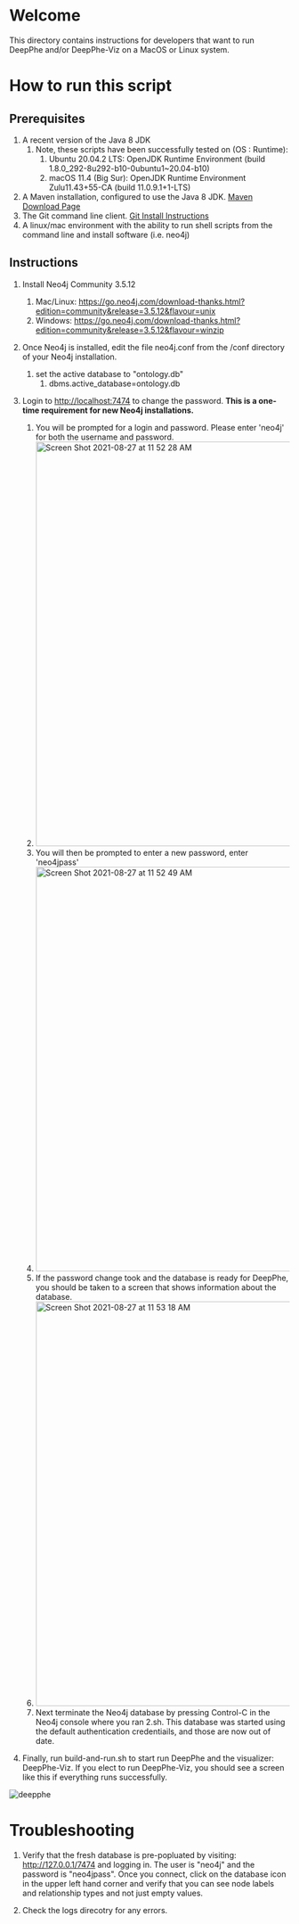 # Welcome

This directory contains instructions for developers that want to run DeepPhe and/or DeepPhe-Viz on a MacOS or Linux system.

# How to run this script


## Prerequisites
1. A recent version of the Java 8 JDK
   1.  Note, these scripts have been successfully tested on (OS : Runtime):
       1. Ubuntu 20.04.2 LTS: OpenJDK Runtime Environment (build 1.8.0_292-8u292-b10-0ubuntu1~20.04-b10)
       2. macOS 11.4 (Big Sur): OpenJDK Runtime Environment Zulu11.43+55-CA (build 11.0.9.1+1-LTS)   
3. A Maven installation, configured to use the Java 8 JDK.  [Maven Download Page](https://maven.apache.org/download.cgi)
4. The Git command line client. [Git Install Instructions](https://git-scm.com/book/en/v2/Getting-Started-Installing-Git)
5. A linux/mac environment with the ability to run shell scripts from the command line and install software (i.e. neo4j)

## Instructions
1. Install Neo4j Community 3.5.12
   1. Mac/Linux:  https://go.neo4j.com/download-thanks.html?edition=community&release=3.5.12&flavour=unix
   1. Windows: https://go.neo4j.com/download-thanks.html?edition=community&release=3.5.12&flavour=winzip

1. Once Neo4j is installed, edit the file neo4j.conf from the /conf directory of your Neo4j installation.
   1. set the active database to "ontology.db"
      1. dbms.active_database=ontology.db
     
1. Login to [http://localhost:7474](localhost:7474) to change the password.  **This is a one-time requirement for new Neo4j installations.**  
   1. You will be prompted for a login and password.  Please enter 'neo4j' for both the username and password. 
   2. <img width="726" alt="Screen Shot 2021-08-27 at 11 52 28 AM" src="https://user-images.githubusercontent.com/11561825/131169534-6d204c8f-7968-4a16-ad83-c4d8b44fa5f3.png">
   3. You will then be prompted to enter a new password, enter 'neo4jpass'
   4. <img width="726" alt="Screen Shot 2021-08-27 at 11 52 49 AM" src="https://user-images.githubusercontent.com/11561825/131170121-fd661f62-a883-48f3-bb72-69893e3e91a5.png">
   5. If the password change took and the database is ready for DeepPhe, you should be taken to a screen that shows information about the database.
   6. <img width="726" alt="Screen Shot 2021-08-27 at 11 53 18 AM" src="https://user-images.githubusercontent.com/11561825/131169975-ca22f584-e117-4a94-a1ef-54515fa7cf7c.png">
   7. Next terminate the Neo4j database by pressing Control-C in the Neo4j console where you ran 2.sh.  This database was started using the default authentication credentiails, and those are now out of date.
1. Finally, run build-and-run.sh to start run DeepPhe and the visualizer: DeepPhe-Viz.  If you elect to run DeepPhe-Viz, you should see a screen like this if everything runs successfully.

![deepphe](https://user-images.githubusercontent.com/11561825/128786082-e3f427e5-a454-4ff6-9943-deeb7b58914b.png)



# Troubleshooting

1. Verify that the fresh database is pre-popluated by visiting: http://127.0.0.1/7474 and logging in.  The user is "neo4j" and the password is "neo4jpass".  Once you connect, click on the database icon in the upper left hand corner and verify that you can see node labels and relationship types and not just empty values.

2.  Check the logs direcotry for any errors.
